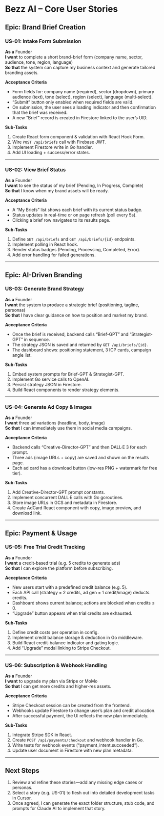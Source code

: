 # Bezz AI – Core User Stories

## Epic: Brand Brief Creation

### US-01: Intake Form Submission  
**As a** Founder  
**I want** to complete a short brand-brief form (company name, sector, audience, tone, region, language)  
**So that** the system can capture my business context and generate tailored branding assets.

**Acceptance Criteria**  
- Form fields for: company name (required), sector (dropdown), primary audience (text), tone (select), region (select), language (multi-select).  
- “Submit” button only enabled when required fields are valid.  
- On submission, the user sees a loading indicator and then confirmation that the brief was received.  
- A new “Brief” record is created in Firestore linked to the user’s UID.

**Sub-Tasks**  
1. Create React form component & validation with React Hook Form.  
2. Wire `POST /api/briefs` call with Firebase JWT.  
3. Implement Firestore write in Go handler.  
4. Add UI loading + success/error states.

---

### US-02: View Brief Status  
**As a** Founder  
**I want** to see the status of my brief (Pending, In Progress, Complete)  
**So that** I know when my brand assets will be ready.

**Acceptance Criteria**  
- A “My Briefs” list shows each brief with its current status badge.  
- Status updates in real-time or on page refresh (poll every 5s).  
- Clicking a brief row navigates to its results page.

**Sub-Tasks**  
1. Define `GET /api/briefs` and `GET /api/briefs/{id}` endpoints.  
2. Implement polling in React hook.  
3. Render status badges (Pending, Processing, Completed, Error).  
4. Add error handling for failed generations.

---

## Epic: AI-Driven Branding

### US-03: Generate Brand Strategy  
**As a** Founder  
**I want** the system to produce a strategic brief (positioning, tagline, personas)  
**So that** I have clear guidance on how to position and market my brand.

**Acceptance Criteria**  
- Once the brief is received, backend calls “Brief-GPT” and “Strategist-GPT” in sequence.  
- The strategy JSON is saved and returned by `GET /api/briefs/{id}`.  
- The dashboard shows: positioning statement, 3 ICP cards, campaign angle list.

**Sub-Tasks**  
1. Embed system prompts for Brief-GPT & Strategist-GPT.  
2. Implement Go service calls to OpenAI.  
3. Persist strategy JSON in Firestore.  
4. Build React components to render strategy elements.

---

### US-04: Generate Ad Copy & Images  
**As a** Founder  
**I want** three ad variations (headline, body, image)  
**So that** I can immediately use them in social media campaigns.

**Acceptance Criteria**  
- Backend calls “Creative-Director-GPT” and then DALL·E 3 for each prompt.  
- Three ads (image URLs + copy) are saved and shown on the results page.  
- Each ad card has a download button (low-res PNG + watermark for free tier).

**Sub-Tasks**  
1. Add Creative-Director-GPT prompt constants.  
2. Implement concurrent DALL·E calls with Go goroutines.  
3. Store image URLs in GCS and metadata in Firestore.  
4. Create AdCard React component with copy, image preview, and download link.

---

## Epic: Payment & Usage

### US-05: Free Trial Credit Tracking  
**As a** Founder  
**I want** a credit-based trial (e.g. 5 credits to generate ads)  
**So that** I can explore the platform before subscribing.

**Acceptance Criteria**  
- New users start with a predefined credit balance (e.g. 5).  
- Each API call (strategy = 2 credits, ad gen = 1 credit/image) deducts credits.  
- Dashboard shows current balance; actions are blocked when credits ≤ 0.  
- “Upgrade” button appears when trial credits are exhausted.

**Sub-Tasks**  
1. Define credit costs per operation in config.  
2. Implement credit balance storage & deduction in Go middleware.  
3. Build React credit-balance indicator and gating logic.  
4. Add “Upgrade” modal linking to Stripe Checkout.

---

### US-06: Subscription & Webhook Handling  
**As a** Founder  
**I want** to upgrade my plan via Stripe or MoMo  
**So that** I can get more credits and higher-res assets.

**Acceptance Criteria**  
- Stripe Checkout session can be created from the frontend.  
- Webhooks update Firestore to change user’s plan and credit allocation.  
- After successful payment, the UI reflects the new plan immediately.

**Sub-Tasks**  
1. Integrate Stripe SDK in React.  
2. Create `POST /api/payments/checkout` and webhook handler in Go.  
3. Write tests for webhook events (“payment_intent.succeeded”).  
4. Update user document in Firestore with new plan metadata.

---

## Next Steps

1. Review and refine these stories—add any missing edge cases or personas.  
2. Select a story (e.g. US-01) to flesh out into detailed development tasks in Cursor.  
3. Once agreed, I can generate the exact folder structure, stub code, and prompts for Claude AI to implement that story.

